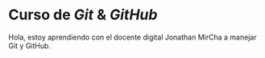 # Curso de _Git_ & _GitHub_

Hola, estoy aprendiendo con el docente digital Jonathan MirCha a manejar Git y GitHub.
